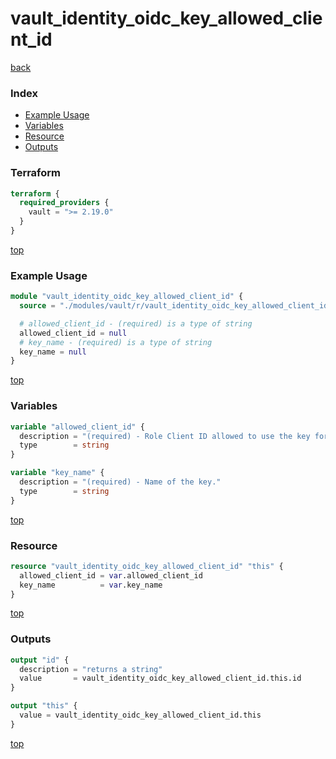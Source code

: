 # vault_identity_oidc_key_allowed_client_id

[back](../vault.md)

### Index

- [Example Usage](#example-usage)
- [Variables](#variables)
- [Resource](#resource)
- [Outputs](#outputs)

### Terraform

```terraform
terraform {
  required_providers {
    vault = ">= 2.19.0"
  }
}
```

[top](#index)

### Example Usage

```terraform
module "vault_identity_oidc_key_allowed_client_id" {
  source = "./modules/vault/r/vault_identity_oidc_key_allowed_client_id"

  # allowed_client_id - (required) is a type of string
  allowed_client_id = null
  # key_name - (required) is a type of string
  key_name = null
}
```

[top](#index)

### Variables

```terraform
variable "allowed_client_id" {
  description = "(required) - Role Client ID allowed to use the key for signing."
  type        = string
}

variable "key_name" {
  description = "(required) - Name of the key."
  type        = string
}
```

[top](#index)

### Resource

```terraform
resource "vault_identity_oidc_key_allowed_client_id" "this" {
  allowed_client_id = var.allowed_client_id
  key_name          = var.key_name
}
```

[top](#index)

### Outputs

```terraform
output "id" {
  description = "returns a string"
  value       = vault_identity_oidc_key_allowed_client_id.this.id
}

output "this" {
  value = vault_identity_oidc_key_allowed_client_id.this
}
```

[top](#index)